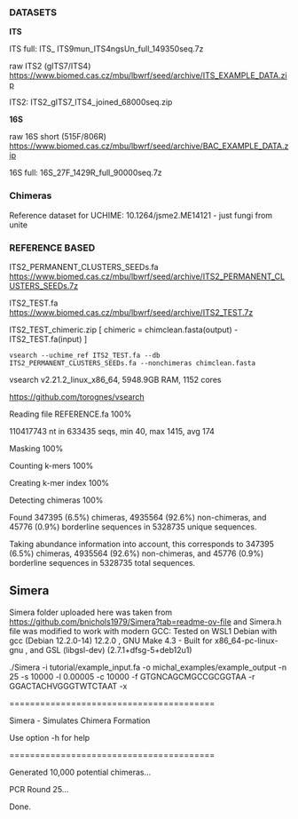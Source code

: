 ### DATASETS

**ITS**

ITS full: ITS_ ITS9mun_ITS4ngsUn_full_149350seq.7z

raw ITS2 (gITS7/ITS4)
https://www.biomed.cas.cz/mbu/lbwrf/seed/archive/ITS_EXAMPLE_DATA.zip

ITS2: ITS2_gITS7_ITS4_joined_68000seq.zip


**16S**

raw 16S short (515F/806R)
https://www.biomed.cas.cz/mbu/lbwrf/seed/archive/BAC_EXAMPLE_DATA.zip

16S full: 16S_27F_1429R_full_90000seq.7z

### Chimeras
Reference dataset for UCHIME: 10.1264/jsme2.ME14121 - just fungi from unite

### REFERENCE BASED

ITS2_PERMANENT_CLUSTERS_SEEDs.fa https://www.biomed.cas.cz/mbu/lbwrf/seed/archive/ITS2_PERMANENT_CLUSTERS_SEEDs.7z

ITS2_TEST.fa https://www.biomed.cas.cz/mbu/lbwrf/seed/archive/ITS2_TEST.7z

ITS2_TEST_chimeric.zip [ chimeric = chimclean.fasta(output) - ITS2_TEST.fa(input) ]

`vsearch --uchime_ref ITS2_TEST.fa --db ITS2_PERMANENT_CLUSTERS_SEEDs.fa --nonchimeras chimclean.fasta`

vsearch v2.21.2_linux_x86_64, 5948.9GB RAM, 1152 cores

https://github.com/torognes/vsearch


Reading file REFERENCE.fa 100%

110417743 nt in 633435 seqs, min 40, max 1415, avg 174

Masking 100%

Counting k-mers 100%

Creating k-mer index 100%

Detecting chimeras 100%

Found 347395 (6.5%) chimeras, 4935564 (92.6%) non-chimeras, and 45776 (0.9%) borderline sequences in 5328735 unique sequences.

Taking abundance information into account, this corresponds to 347395 (6.5%) chimeras, 4935564 (92.6%) non-chimeras, and 45776 (0.9%) borderline sequences in 5328735 total sequences.

## Simera

Simera folder uploaded here was taken from https://github.com/bnichols1979/Simera?tab=readme-ov-file and Simera.h file was modified to work with modern GCC:
  Tested on WSL1 Debian with gcc (Debian 12.2.0-14) 12.2.0 , GNU Make 4.3 - Built for x86_64-pc-linux-gnu , and GSL (libgsl-dev) (2.7.1+dfsg-5+deb12u1)
  
./Simera -i tutorial/example_input.fa -o michal_examples/example_output -n 25 -s 10000 -l 0.00005 -c 10000 -f GTGNCAGCMGCCGCGGTAA -r GGACTACHVGGGTWTCTAAT -x 

\========================================

  Simera - Simulates Chimera Formation
  
  Use option -h for help
  
\========================================

Generated 10,000 potential chimeras...

PCR Round 25...

Done.
